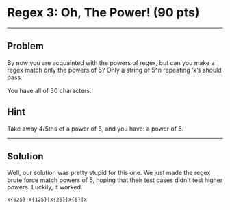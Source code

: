 # Regex 3: Oh, The Power! (90 pts)



---

## Problem
By now you are acquainted with the powers of regex, but can you make a regex match only the powers of 5? Only a string of 5^n repeating ‘x’s should pass.

You have all of 30 characters.

## Hint
Take away 4/5ths of a power of 5, and you have: a power of 5.



---

## Solution
Well, our solution was pretty stupid for this one. We just made the regex brute force match powers of 5, hoping that their test cases didn't test higher powers. Luckily, it worked.

```x{625}|x{125}|x{25}|x{5}|x```